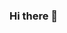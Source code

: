 ### Hi there 👋

<!--
**vardaansinha/vardaansinha** is a ✨ _special_ ✨ repository because its `README.md` (this file) appears on your GitHub profile.

Here are some ideas to get you started:

- 🔭 I’m currently working on my personal website.
- 🌱 I’m currently learning Python.
- 👯 I’m looking to collaborate on any project.
- 🤔 I’m looking for help with the GraphQL API.
- 💬 Ask me about anything.
-->
